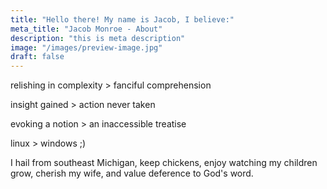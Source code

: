 ```yaml
---
title: "Hello there! My name is Jacob, I believe:"
meta_title: "Jacob Monroe - About"
description: "this is meta description"
image: "/images/preview-image.jpg"
draft: false
---
```




relishing in complexity > fanciful comprehension

insight gained > action never taken

evoking a notion > an inaccessible treatise

linux > windows ;)

I hail from southeast Michigan, keep chickens, enjoy watching my children grow, cherish my wife, and value deference to God's word.